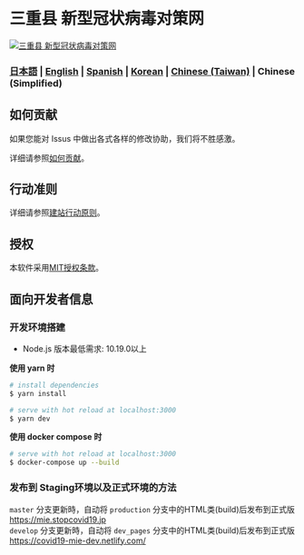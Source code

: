 # 三重县 新型冠状病毒对策网


[![三重县 新型冠状病毒对策网](https://user-images.githubusercontent.com/47916753/76599982-6f25fd00-6549-11ea-9fcb-87034c0b68a5.png)](https://mie.stopcovid19.jp)

### [日本語](./README.md) | [English](./README_EN.md) | [Spanish](./README_ES.md) | [Korean](./README_KO.md) | [Chinese (Taiwan)](./README_ZH_TW.md) | Chinese (Simplified)

## 如何贡献
如果您能对 Issus 中做出各式各样的修改协助，我们将不胜感激。

详细请参照[如何贡献](./.github/CONTRIBUTING_ZH_CN.md)。


## 行动准则
详细请参照[建站行动原则](./.github/CODE_OF_CONDUCT_ZH_CN.md)。

## 授权
本软件采用[MIT授权条款](./LICENSE.txt)。

## 面向开发者信息

### 开发环境搭建

- Node.js 版本最低需求: 10.19.0以上

**使用 yarn 时**
``` bash
# install dependencies
$ yarn install

# serve with hot reload at localhost:3000
$ yarn dev
```

**使用 docker compose 时**
```bash
# serve with hot reload at localhost:3000
$ docker-compose up --build
```

### 发布到 Staging环境以及正式环境的方法

`master` 分支更新時，自动将 `production` 分支中的HTML类(build)后发布到正式版 https://mie.stopcovid19.jp  
`develop` 分支更新時，自动将 `dev_pages` 分支中的HTML类(build)后发布到正式版 https://covid19-mie-dev.netlify.com/ 

